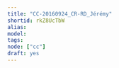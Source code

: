 ```yaml
---
title: "CC-20160924_CR-RD_Jérémy"
shortid: rkZ8UcTbW
alias:
model:
tags:
node: ["cc"]
draft: yes
---
```


